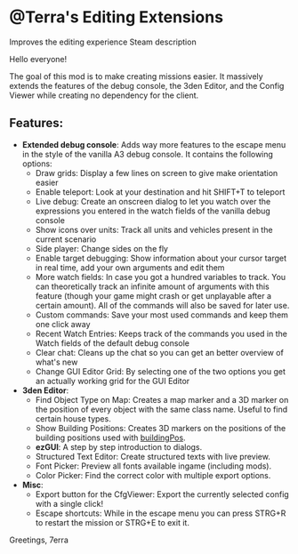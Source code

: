 # @Terra's Editing Extensions
Improves the editing experience
Steam description

Hello everyone!

The goal of this mod is to make creating missions easier. It massively extends the features of the debug console, the 3den Editor,  and the Config Viewer while creating no dependency for the client.

## Features:
- **Extended debug console**: Adds way more features to the escape menu in the style of the vanilla A3 debug console. It contains the following options:
   - Draw grids: Display a few lines on screen to give make orientation easier
   - Enable teleport: Look at your destination and hit SHIFT+T to teleport
   - Live debug: Create an onscreen dialog to let you watch over the expressions you entered in the watch fields of the vanilla debug console
   - Show icons over units: Track all units and vehicles present in the current scenario
   - Side player: Change sides on the fly
   - Enable target debugging: Show information about your cursor target in real time, add your own arguments and edit them
   - More watch fields: In case you got a hundred variables to track. You can theoretically track an infinite amount of arguments with this feature (though your game might crash or get unplayable after a certain amount). All of the commands will also be saved for later use.
   - Custom commands: Save your most used commands and keep them one click away
   - Recent Watch Entries: Keeps track of the commands you used in the Watch fields of the default debug console
   - Clear chat: Cleans up the chat so you can get an better overview of what's new
   - Change GUI Editor Grid: By selecting one of the two options you get an actually working grid for the GUI Editor
- **3den Editor**:
   - Find Object Type on Map: Creates a map marker and a 3D marker on the position of every object with the same class name. Useful to find certain house types.
   - Show Building Positions: Creates 3D markers on the positions of the building positions used with [buildingPos](https://community.bistudio.com/wiki/buildingPos).
   - **ezGUI**: A step by step introduction to dialogs.
   - Structured Text Editor: Create structured texts with live preview.
   - Font Picker: Preview all fonts available ingame (including mods).
   - Color Picker: Find the correct color with multiple export options.
- **Misc**:
   - Export button for the CfgViewer: Export the currently selected config with a single click!
   - Escape shortcuts: While in the escape menu you can press STRG+R to restart the mission or STRG+E to exit it.



Greetings,
7erra


